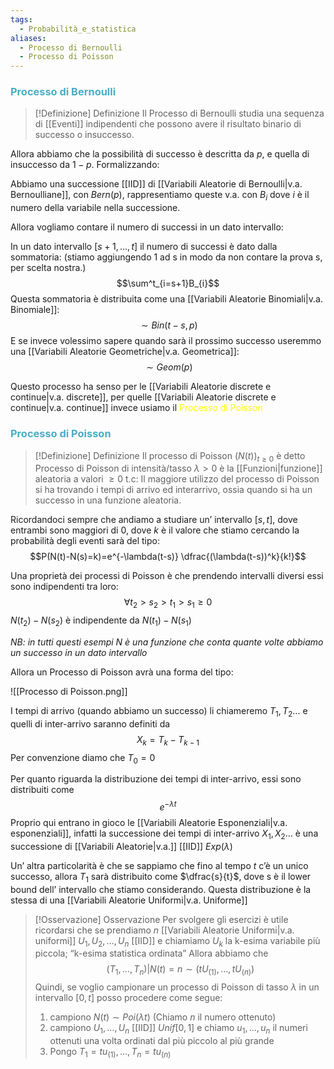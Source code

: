```yaml
---
tags:
  - Probabilità_e_statistica
aliases:
  - Processo di Bernoulli
  - Processo di Poisson
---
```

### <font color="#4bacc6">Processo di Bernoulli</font>

>[!Definizione]  Definizione
>Il Processo di Bernoulli studia una sequenza di [[Eventi]] indipendenti che possono avere il risultato binario di successo o insuccesso.


Allora abbiamo che la possibilità di successo è descritta da $p$, e quella di insuccesso da $1-p$.
Formalizzando:

Abbiamo una successione [[IID]] di [[Variabili Aleatorie di Bernoulli|v.a. Bernoulliane]], con $Bern(p)$, rappresentiamo queste v.a. con $B_{i}$ dove $i$ è il numero della variabile nella successione.

Allora vogliamo contare il numero di successi in un dato intervallo:

In un dato intervallo $[s+1,\dots,t]$ il numero di successi è dato dalla sommatoria: (stiamo aggiungendo 1 ad s in modo da non contare la prova s, per scelta nostra.)
$$\sum^t_{i=s+1}B_{i}$$
Questa sommatoria è distribuita come una [[Variabili Aleatorie Binomiali|v.a. Binomiale]]:
$$\sim Bin(t-s,p)$$
E se invece volessimo sapere quando sarà il prossimo successo useremmo una [[Variabili Aleatorie Geometriche|v.a. Geometrica]]:
$$\sim Geom(p)$$

Questo processo ha senso per le [[Variabili Aleatorie discrete e continue|v.a. discrete]], per quelle [[Variabili Aleatorie discrete e continue|v.a. continue]] invece usiamo il <font color="#ffff00">Processo di Poisson</font>

### <font color="#4bacc6">Processo di Poisson</font>

>[!Definizione]  Definizione
>Il processo di Poisson $(N(t))_{t\geq 0}$ è detto Processo di Poisson di intensità/tasso $\lambda>0$ è la [[Funzioni|funzione]] aleatoria a valori $\geq 0$ t.c:
>Il maggiore utilizzo del processo di Poisson si ha trovando i tempi di arrivo ed interarrivo, ossia quando si ha un successo in una funzione aleatoria.

Ricordandoci sempre che andiamo a studiare un’ intervallo $[s,t]$, dove entrambi sono maggiori di 0, dove $k$ è il valore che stiamo cercando la probabilità degli eventi sarà del tipo:
$$P(N(t)-N(s)=k)=e^{-\lambda(t-s)} \dfrac{(\lambda(t-s))^k}{k!}$$

Una proprietà dei processi di Poisson è che prendendo intervalli diversi essi sono indipendenti tra loro:
$$\forall t_{2}>s_{2}>t_{1}>s_{1}\geq 0$$
$N(t_{2})-N(s_{2})$ è indipendente da $N(t_{1})-N(s_{1})$ 

*NB: in tutti questi esempi $N$ è una funzione che conta quante volte abbiamo un successo in un dato intervallo*

Allora un Processo di Poisson avrà una forma del tipo:

![[Processo di Poisson.png]]

I tempi di arrivo (quando abbiamo un successo) li chiameremo $T_{1},T_{2}\dots$ e quelli di inter-arrivo saranno definiti da
$$X_{k}=T_{k}-T_{k-1}$$
Per convenzione diamo che $T_{0}=0$

Per quanto riguarda la distribuzione dei tempi di inter-arrivo, essi sono distribuiti come
$$e^{-\lambda t}$$
Proprio qui entrano in gioco le [[Variabili Aleatorie Esponenziali|v.a. esponenziali]], infatti la successione dei tempi di inter-arrivo $X_{1},X_{2}\dots$ è una successione di [[Variabili Aleatorie|v.a.]] [[IID]] $Exp(\lambda)$ 

Un’ altra particolarità è che se sappiamo che fino al tempo $t$ c’è un unico successo, allora $T_{1}$ sarà distribuito come $\dfrac{s}{t}$, dove s è il lower bound dell’ intervallo che stiamo considerando. Questa distribuzione è la stessa di una [[Variabili Aleatorie Uniformi|v.a. Uniforme]] 

>[!Osservazione]  Osservazione
>Per svolgere gli esercizi è utile ricordarsi che se prendiamo $n$ [[Variabili Aleatorie Uniformi|v.a. uniformi]] $U_{1},U_{2},\dots,U_{n}$ [[IID]] e chiamiamo $U_{k}$ la k-esima variabile più piccola; “k-esima statistica ordinata”
>Allora abbiamo che
>$$(T_{1},\dots,T_{n})|N(t)=n\sim(tU_{(1)},\dots,tU_{(n)})$$
>Quindi, se voglio campionare un processo di Poisson di tasso $\lambda$ in un intervallo $[0,t]$ posso procedere come segue:
>1. campiono $N(t)\sim Poi(\lambda t)$ (Chiamo $n$ il numero ottenuto)
>2. campiono $U_{1},\dots,U_{n}$ [[IID]] $Unif[0,1]$ e chiamo $u_{1},\dots,u_{n}$ il numeri ottenuti una volta ordinati dal più piccolo al più grande
>3. Pongo $T_{1}=tu_{(1)},\dots,T_{n}=tu_{(n)}$


